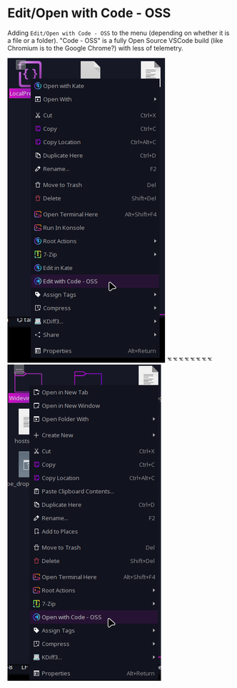 # Edit/Open with Code - OSS
Adding `Edit/Open with Code - OSS` to the menu (depending on whether it is a file or a folder). "Code - OSS" is a fully Open Source VSCode build (like Chromium is to the Google Chrome?) with less of telemetry.

![](File.png) ᅚᅚᅚᅚᅚᅚᅚᅚ ![](Dir.png)
